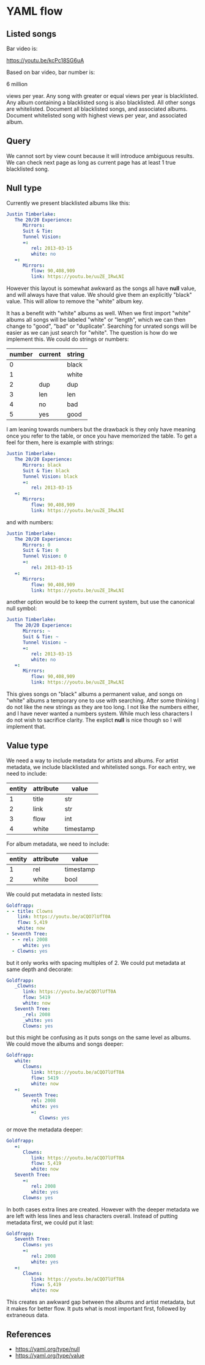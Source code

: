 YAML flow
=========

Listed songs
------------

Bar video is:

https://youtu.be/kcPc18SG6uA

Based on bar video, bar number is:

6 million

views per year. Any song with greater or equal views per year is blacklisted.
Any album containing a blacklisted song is also blacklisted. All other songs
are whitelisted. Document all blacklisted songs, and associated albums.
Document whitelisted song with highest views per year, and associated album.

Query
-----

We cannot sort by view count because it will introduce ambiguous results. We
can check next page as long as current page has at least 1 true blacklisted
song.

Null type
---------

Currently we present blacklisted albums like this:

~~~yml
Justin Timberlake:
   The 20/20 Experience:
      Mirrors:
      Suit & Tie:
      Tunnel Vision:
      =:
         rel: 2013-03-15
         white: no
   =:
      Mirrors:
         flow: 90,408,909
         link: https://youtu.be/uuZE_IRwLNI
~~~

However this layout is somewhat awkward as the songs all have **null** value,
and will always have that value. We should give them an explicitly "black"
value. This will allow to remove the "white" album key.

It has a benefit with "white" albums as well. When we first import "white"
albums all songs will be labeled "white" or "length", which we can then change
to "good", "bad" or "duplicate". Searching for unrated songs will be easier as
we can just search for "white". The question is how do we implement this. We
could do strings or numbers:

number | current | string
-------|---------|-------
0      |         | black
1      |         | white
2      | dup     | dup
3      | len     | len
4      | no      | bad
5      | yes     | good

I am leaning towards numbers but the drawback is they only have meaning once
you refer to the table, or once you have memorized the table. To get a feel
for them, here is example with strings:

~~~yml
Justin Timberlake:
   The 20/20 Experience:
      Mirrors: black
      Suit & Tie: black
      Tunnel Vision: black
      =:
         rel: 2013-03-15
   =:
      Mirrors:
         flow: 90,408,909
         link: https://youtu.be/uuZE_IRwLNI
~~~

and with numbers:

~~~yml
Justin Timberlake:
   The 20/20 Experience:
      Mirrors: 0
      Suit & Tie: 0
      Tunnel Vision: 0
      =:
         rel: 2013-03-15
   =:
      Mirrors:
         flow: 90,408,909
         link: https://youtu.be/uuZE_IRwLNI
~~~

another option would be to keep the current system, but use the canonical null
symbol:

~~~yml
Justin Timberlake:
   The 20/20 Experience:
      Mirrors: ~
      Suit & Tie: ~
      Tunnel Vision: ~
      =:
         rel: 2013-03-15
         white: no
   =:
      Mirrors:
         flow: 90,408,909
         link: https://youtu.be/uuZE_IRwLNI
~~~

This gives songs on "black" albums a permanent value, and songs on "white"
albums a temporary one to use with searching. After some thinking I do not
like the new strings as they are too long. I not like the numbers either, and
I have never wanted a numbers system. While much less characters I do not wish
to sacrifice clarity. The explict **null** is nice though so I will implement
that.

Value type
----------

We need a way to include metadata for artists and albums. For artist metadata,
we include blacklisted and whitelisted songs. For each entry, we need to
include:

entity | attribute | value
-------|-----------|------
1      | title     | str
2      | link      | str
3      | flow      | int
4      | white     | timestamp

For album metadata, we need to include:

entity | attribute | value
-------|-----------|----------
1      | rel       | timestamp
2      | white     | bool

We could put metadata in nested lists:

~~~yml
Goldfrapp:
- - title: Clowns
    link: https://youtu.be/aCQO7lUfT0A
    flow: 5,419
    white: now
- Seventh Tree:
  - - rel: 2008
      white: yes
  - Clowns: yes
~~~

but it only works with spacing multiples of 2. We could put metadata at same
depth and decorate:

~~~yml
Goldfrapp:
   _Clowns:
      link: https://youtu.be/aCQO7lUfT0A
      flow: 5419
      white: now
   Seventh Tree:
      _rel: 2008
      _white: yes
      Clowns: yes
~~~

but this might be confusing as it puts songs on the same level as albums. We
could move the albums and songs deeper:

~~~yml
Goldfrapp:
   white:
      Clowns:
         link: https://youtu.be/aCQO7lUfT0A
         flow: 5419
         white: now
   =:
      Seventh Tree:
         rel: 2008
         white: yes
         =:
            Clowns: yes
~~~

or move the metadata deeper:

~~~yml
Goldfrapp:
   =:
      Clowns:
         link: https://youtu.be/aCQO7lUfT0A
         flow: 5,419
         white: now
   Seventh Tree:
      =:
         rel: 2008
         white: yes
      Clowns: yes
~~~

In both cases extra lines are created. However with the deeper metadata we are
left with less lines and less characters overall. Instead of putting metadata
first, we could put it last:

~~~yml
Goldfrapp:
   Seventh Tree:
      Clowns: yes
      =:
         rel: 2008
         white: yes
   =:
      Clowns:
         link: https://youtu.be/aCQO7lUfT0A
         flow: 5,419
         white: now
~~~

This creates an awkward gap between the albums and artist metadata, but it
makes for better flow. It puts what is most important first, followed by
extraneous data.

References
----------

- https://yaml.org/type/null
- https://yaml.org/type/value
